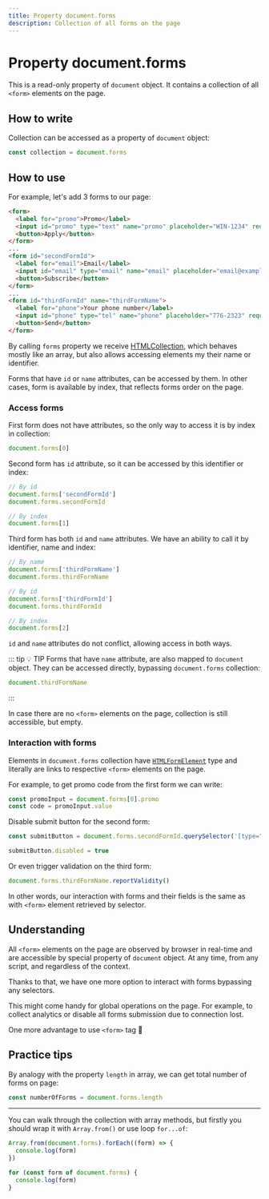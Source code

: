 ```yaml
---
title: Property document.forms
description: Collection of all forms on the page
---
```


# Property document.forms

This is a read-only property of `document` object. It contains a collection of all `<form>` elements on the page.

## How to write

Collection can be accessed as a property of `document` object:

```js
const collection = document.forms
```

## How to use

For example, let's add 3 forms to our page:

```html
<form>
  <label for="promo">Promo</label>
  <input id="promo" type="text" name="promo" placeholder="WIN-1234" required>
  <button>Apply</button>
</form>
...
<form id="secondFormId">
  <label for="email">Email</label>
  <input id="email" type="email" name="email" placeholder="email@example.com" required>
  <button>Subscribe</button>
</form>
...
<form id="thirdFormId" name="thirdFormName">
  <label for="phone">Your phone number</label>
  <input id="phone" type="tel" name="phone" placeholder="776-2323" required>
  <button>Send</button>
</form>
```

By calling `forms` property we receive [HTMLCollection](https://developer.mozilla.org/en-US/docs/Web/API/HTMLCollection), which behaves mostly like an array, but also allows accessing elements my their name or identifier.

Forms that have `id` or `name` attributes, can be accessed by them. In other cases, form is available by index, that reflects forms order on the page.

### Access forms

First form does not have attributes, so the only way to access it is by index in collection:

```js
document.forms[0]
```

Second form has `id` attribute, so it can be accessed by this identifier or index:

```js
// By id
document.forms['secondFormId']
document.forms.secondFormId

// By index
document.forms[1]
```

Third form has both `id` and `name` attributes. We have an ability to call it by identifier, name and index:

```js
// By name
document.forms['thirdFormName']
document.forms.thirdFormName

// By id
document.forms['thirdFormId']
document.forms.thirdFormId

// By index
document.forms[2]
```

`id` and `name` attributes do not conflict, allowing access in both ways.

::: tip :bulb: TIP
Forms that have `name` attribute, are also mapped to `document` object. They can be accessed directly, bypassing `document.forms` collection:

```js
document.thirdFormName
```
:::

In case there are no `<form>` elements on the page, collection is still accessible, but empty.

### Interaction with forms

Elements in `document.forms` collection have [`HTMLFormElement`](https://developer.mozilla.org/en-US/docs/Web/API/HTMLFormElement) type and literally are links to respective `<form>` elements on the page.

For example, to get promo code from the first form we can write:

```js
const promoInput = document.forms[0].promo
const code = promoInput.value
```

Disable submit button for the second form:

```js
const submitButton = document.forms.secondFormId.querySelector('[type="submit"]')

submitButton.disabled = true
```

Or even trigger validation on the third form:

```js
document.forms.thirdFormName.reportValidity()
```

In other words, our interaction with forms and their fields is the same as with `<form>` element retrieved by selector.

## Understanding

All `<form>` elements on the page are observed by browser in real-time and are accessible by special property of `document` object. At any time, from any script, and regardless of the context.

Thanks to that, we have one more option to interact with forms bypassing any selectors.

This might come handy for global operations on the page. For example, to collect analytics or disable all forms submission due to connection lost.

One more advantage to use `<form>` tag :slightly_smiling_face:

## Practice tips

By analogy with the property `length` in array, we can get total number of forms on page:

```js
const numberOfForms = document.forms.length
```

---

You can walk through the collection with array methods, but firstly you should wrap it with `Array.from()` or use loop `for...of`:

```js
Array.from(document.forms).forEach((form) => {
  console.log(form)
})

for (const form of document.forms) {
  console.log(form)
}
```
